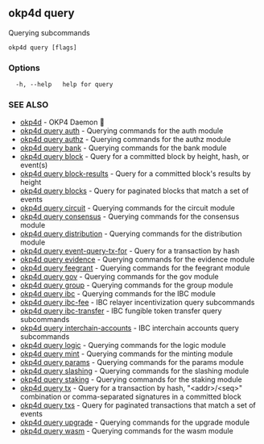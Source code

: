 ## okp4d query

Querying subcommands

```
okp4d query [flags]
```

### Options

```
  -h, --help   help for query
```

### SEE ALSO

* [okp4d](okp4d.md)	 - OKP4 Daemon 👹
* [okp4d query auth](okp4d_query_auth.md)	 - Querying commands for the auth module
* [okp4d query authz](okp4d_query_authz.md)	 - Querying commands for the authz module
* [okp4d query bank](okp4d_query_bank.md)	 - Querying commands for the bank module
* [okp4d query block](okp4d_query_block.md)	 - Query for a committed block by height, hash, or event(s)
* [okp4d query block-results](okp4d_query_block-results.md)	 - Query for a committed block's results by height
* [okp4d query blocks](okp4d_query_blocks.md)	 - Query for paginated blocks that match a set of events
* [okp4d query circuit](okp4d_query_circuit.md)	 - Querying commands for the circuit module
* [okp4d query consensus](okp4d_query_consensus.md)	 - Querying commands for the consensus module
* [okp4d query distribution](okp4d_query_distribution.md)	 - Querying commands for the distribution module
* [okp4d query event-query-tx-for](okp4d_query_event-query-tx-for.md)	 - Query for a transaction by hash
* [okp4d query evidence](okp4d_query_evidence.md)	 - Querying commands for the evidence module
* [okp4d query feegrant](okp4d_query_feegrant.md)	 - Querying commands for the feegrant module
* [okp4d query gov](okp4d_query_gov.md)	 - Querying commands for the gov module
* [okp4d query group](okp4d_query_group.md)	 - Querying commands for the group module
* [okp4d query ibc](okp4d_query_ibc.md)	 - Querying commands for the IBC module
* [okp4d query ibc-fee](okp4d_query_ibc-fee.md)	 - IBC relayer incentivization query subcommands
* [okp4d query ibc-transfer](okp4d_query_ibc-transfer.md)	 - IBC fungible token transfer query subcommands
* [okp4d query interchain-accounts](okp4d_query_interchain-accounts.md)	 - IBC interchain accounts query subcommands
* [okp4d query logic](okp4d_query_logic.md)	 - Querying commands for the logic module
* [okp4d query mint](okp4d_query_mint.md)	 - Querying commands for the minting module
* [okp4d query params](okp4d_query_params.md)	 - Querying commands for the params module
* [okp4d query slashing](okp4d_query_slashing.md)	 - Querying commands for the slashing module
* [okp4d query staking](okp4d_query_staking.md)	 - Querying commands for the staking module
* [okp4d query tx](okp4d_query_tx.md)	 - Query for a transaction by hash, "&lt;addr&gt;/&lt;seq&gt;" combination or comma-separated signatures in a committed block
* [okp4d query txs](okp4d_query_txs.md)	 - Query for paginated transactions that match a set of events
* [okp4d query upgrade](okp4d_query_upgrade.md)	 - Querying commands for the upgrade module
* [okp4d query wasm](okp4d_query_wasm.md)	 - Querying commands for the wasm module
